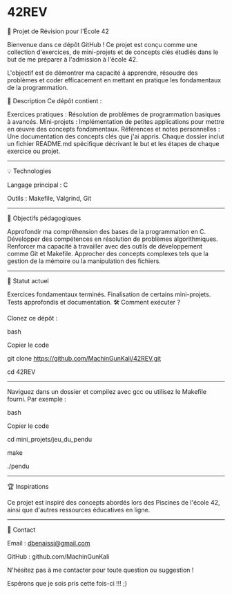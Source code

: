 # 42REV

🚀 Projet de Révision pour l'École 42

Bienvenue dans ce dépôt GitHub ! Ce projet est conçu comme une collection d'exercices, de mini-projets et de concepts clés étudiés dans le but de me préparer à l'admission à l'école 42.

L'objectif est de démontrer ma capacité à apprendre, résoudre des problèmes et coder efficacement en mettant en pratique les fondamentaux de la programmation.

📝 Description
Ce dépôt contient :

Exercices pratiques : Résolution de problèmes de programmation basiques à avancés.
Mini-projets : Implémentation de petites applications pour mettre en œuvre des concepts fondamentaux.
Références et notes personnelles : Une documentation des concepts clés que j'ai appris.
Chaque dossier inclut un fichier README.md spécifique décrivant le but et les étapes de chaque exercice ou projet.

------------------------------------------------------------------------------------------------------------

💡 Technologies

Langage principal : C

Outils : Makefile, Valgrind, Git

------------------------------------------------------------------------------------------------------------


📖 Objectifs pédagogiques

Approfondir ma compréhension des bases de la programmation en C.
Développer des compétences en résolution de problèmes algorithmiques.
Renforcer ma capacité à travailler avec des outils de développement comme Git et Makefile.
Approcher des concepts complexes tels que la gestion de la mémoire ou la manipulation des fichiers.


------------------------------------------------------------------------------------------------------------

🚩 Statut actuel

 Exercices fondamentaux terminés.
 Finalisation de certains mini-projets.
 Tests approfondis et documentation.
🛠️ Comment exécuter ?

Clonez ce dépôt :

bash

Copier le code

git clone https://github.com/MachinGunKali/42REV.git

cd 42REV

------------------------------------------------------------------------------------------------------------


Naviguez dans un dossier et compilez avec gcc ou utilisez le Makefile fourni. Par exemple :

bash

Copier le code

cd mini_projets/jeu_du_pendu

make

./pendu

------------------------------------------------------------------------------------------------------------

🏆 Inspirations

Ce projet est inspiré des concepts abordés lors des Piscines de l'école 42, ainsi que d'autres ressources éducatives en ligne.


------------------------------------------------------------------------------------------------------------

📨 Contact

Email : dbenaissi@gmail.com

GitHub : github.com/MachinGunKali

N'hésitez pas à me contacter pour toute question ou suggestion !

Espérons que je sois pris cette fois-ci !!! ;)


